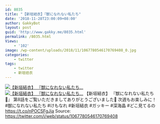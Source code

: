 ```yaml
---
id: 8035
title: "【新垣結衣】『獣になれない私たち"
date: '2018-11-28T23:00:09+08:00'
author: GakkyBot
layout: post
guid: 'http://www.gakky.me/8035.html'
permalink: /8035.html
Views:
    - '102'
image: /wp-content/uploads/2018/11/1067780546170769408_0.jpg
categories:
    - twitter
tags:
    - twitter
    - 新垣结衣
---
```


[![【新垣結衣】
『獣になれない私たち...](http://www.yui-aragaki.org/wp-content/uploads/2018/11/1067780546170769408_0.jpg)](http://www.yui-aragaki.org/wp-content/uploads/2018/11/1067780546170769408_0.jpg)
[![【新垣結衣】
『獣になれない私たち...](http://www.yui-aragaki.org/wp-content/uploads/2018/11/1067780546170769408_1.jpg)](http://www.yui-aragaki.org/wp-content/uploads/2018/11/1067780546170769408_1.jpg)
【新垣結衣】
『獣になれない私たち🍻』
第8話をご覧いただきましてありがとうございました🙇
次週もお楽しみに！
\#獣になれない私たち
\#けもなれ
\#新垣結衣
\#ガッキー
\#深海晶
\#どこ見てるの https://t.co/nPOCSFgJja
Source: <https://twitter.com/i/web/status/1067780546170769408>
